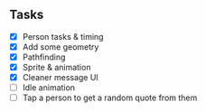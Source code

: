 ## Tasks

- [x] Person tasks & timing
- [x] Add some geometry
- [x] Pathfinding
- [x] Sprite & animation
- [x] Cleaner message UI
- [ ] Idle animation
- [ ] Tap a person to get a random quote from them
